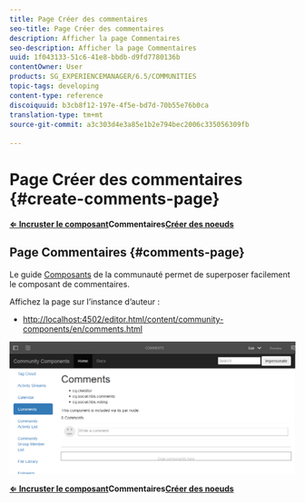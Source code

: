 ```yaml
---
title: Page Créer des commentaires
seo-title: Page Créer des commentaires
description: Afficher la page Commentaires
seo-description: Afficher la page Commentaires
uuid: 1f043133-51c6-41e8-bbdb-d9fd7780136b
contentOwner: User
products: SG_EXPERIENCEMANAGER/6.5/COMMUNITIES
topic-tags: developing
content-type: reference
discoiquuid: b3cb8f12-197e-4f5e-bd7d-70b55e76b0ca
translation-type: tm+mt
source-git-commit: a3c303d4e3a85e1b2e794bec2006c335056309fb

---
```



# Page Créer des commentaires {#create-comments-page}

**[⇐ Incruster le composant](overlay-comments.md)Commentaires[Créer des noeuds](overlay-create-nodes.md)**

## Page Commentaires {#comments-page}

Le guide [Composants](components-guide.md) de la communauté permet de superposer facilement le composant de commentaires.

Affichez la page sur l’instance d’auteur :

* [http://localhost:4502/editor.html/content/community-components/en/comments.html](http://localhost:4502/editor.html/content/community-components/en/comments.html)

![chlimage_1-125](assets/chlimage_1-125.png)

**[⇐ Incruster le composant](overlay-comments.md)Commentaires[Créer des noeuds](overlay-create-nodes.md)**